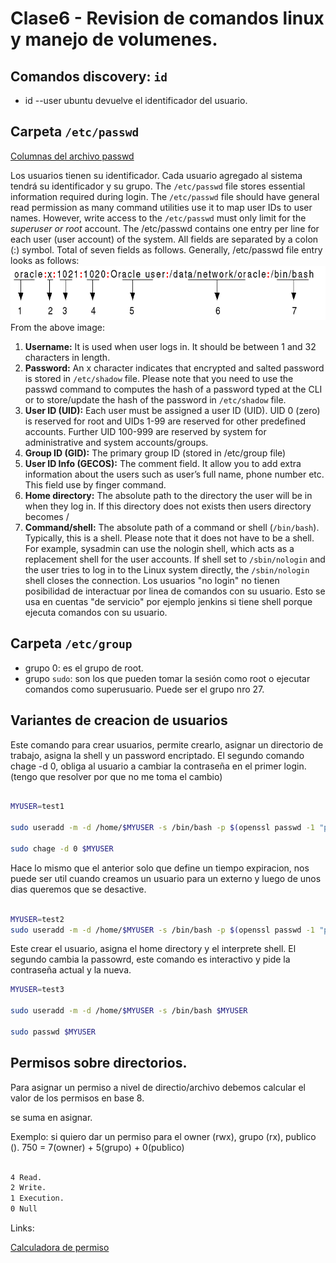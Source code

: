 # Clase6 - Revision de comandos linux y manejo de volumenes.

## Comandos discovery: `id`
- id --user ubuntu
devuelve el identificador del usuario.

## Carpeta `/etc/passwd`
[Columnas del archivo passwd](https://www.cyberciti.biz/faq/understanding-etcpasswd-file-format/)

Los usuarios tienen su identificador.
Cada usuario agregado al sistema tendrá su identificador y su grupo.
The `/etc/passwd` file stores essential information required during login. The `/etc/passwd` file should have general read permission as many command utilities use it to map user IDs to user names. However, write access to the `/etc/passwd` must only limit for the *superuser or root* account.
The /etc/passwd contains one entry per line for each user (user account) of the system. All fields are separated by a colon (:) symbol. Total of seven fields as follows. Generally, /etc/passwd file entry looks as follows:
![Passwd fields](./imgs/06-passwd-file.webp)
From the above image:

1. **Username:** It is used when user logs in. It should be between 1 and 32 characters in length.
1. **Password:** An x character indicates that encrypted and salted password is stored in `/etc/shadow` file. Please note that you need to use the passwd command to computes the hash of a password typed at the CLI or to store/update the hash of the password in `/etc/shadow` file.
1. **User ID (UID):** Each user must be assigned a user ID (UID). UID 0 (zero) is reserved for root and UIDs 1-99 are reserved for other predefined accounts. Further UID 100-999 are reserved by system for administrative and system accounts/groups.
1. **Group ID (GID):** The primary group ID (stored in /etc/group file)
1. **User ID Info (GECOS):** The comment field. It allow you to add extra information about the users such as user’s full name, phone number etc. This field use by finger command.
1. **Home directory:** The absolute path to the directory the user will be in when they log in. If this directory does not exists then users directory becomes /
1. **Command/shell:** The absolute path of a command or shell (`/bin/bash`). Typically, this is a shell. Please note that it does not have to be a shell. For example, sysadmin can use the nologin shell, which acts as a replacement shell for the user accounts. If shell set to `/sbin/nologin` and the user tries to log in to the Linux system directly, the `/sbin/nologin` shell closes the connection. 
Los usuarios "no login" no tienen posibilidad de interactuar por linea de comandos con su usuario. Esto se usa en cuentas "de servicio" por ejemplo jenkins si tiene shell porque ejecuta comandos con su usuario.

## Carpeta `/etc/group`
- grupo 0: es el grupo de root.
- grupo `sudo`: son los que pueden tomar la sesión como root o ejecutar comandos como superusuario. Puede ser el grupo nro 27.

## Variantes de creacion de usuarios

Este comando para crear usuarios, permite crearlo, asignar un directorio de trabajo, asigna la shell y un password encriptado.
El segundo comando chage -d 0, obliga al usuario a cambiar la contraseña en el primer login. (tengo que resolver por que no me toma el cambio)

```bash

MYUSER=test1

sudo useradd -m -d /home/$MYUSER -s /bin/bash -p $(openssl passwd -1 "password_por_defecto") $MYUSER

sudo chage -d 0 $MYUSER
```

Hace lo mismo que el anterior solo que define un tiempo expiracion, nos puede ser util cuando creamos un usuario para un externo y luego de unos dias queremos que se desactive.

```bash

MYUSER=test2
sudo useradd -m -d /home/$MYUSER -s /bin/bash -p $(openssl passwd -1 "password_por_defecto") -e $(date -d "1 days" +%Y-%m-%d) -f 0 $MYUSER

```
Este crear el usuario, asigna el home directory y el interprete shell.
El segundo cambia la passowrd, este comando es interactivo y pide la contraseña actual y la nueva.

```bash
MYUSER=test3

sudo useradd -m -d /home/$MYUSER -s /bin/bash $MYUSER

sudo passwd $MYUSER
```

## Permisos sobre directorios.
Para asignar un permiso a nivel de directio/archivo debemos calcular el valor de los permisos en base 8.

se suma en asignar.

Exemplo: si quiero dar un permiso para el owner (rwx),  grupo (rx), publico ().
750 = 7(owner) + 5(grupo) + 0(publico)

```bash

4 Read. 
2 Write. 
1 Execution. 
0 Null
```

Links:

[Calculadora de permiso](https://wtools.io/chmod-calculator)